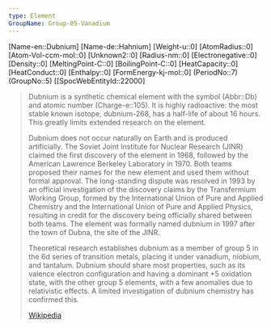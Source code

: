 ```yaml
---
type: Element
GroupName: Group-05-Vanadium
---
```

[Name-en::Dubnium]
[Name-de::Hahnium]
[Weight-u::0]
[AtomRadius::0]
[Atom-Vol-ccm-mol::0]
[Unknown2::0]
[Radius-nm::0]
[Electronegative::0]
[Density::0]
[MeltingPoint-C::0]
[BoilingPoint-C::0]
[HeatCapacity::0]
[HeatConduct::0]
[Enthalpy::0]
[FormEnergy-kj-mol::0]
(PeriodNo::7)
(GroupNo::5)
[[SpocWebEntityId::22000]


> Dubnium is a synthetic chemical element with the symbol (Abbr::Db) and atomic number (Charge-e::105). It is highly radioactive: the most stable known isotope, dubnium-268, has a half-life of about 16 hours. This greatly limits extended research on the element.
>
> Dubnium does not occur naturally on Earth and is produced artificially. The Soviet Joint Institute for Nuclear Research (JINR) claimed the first discovery of the element in 1968, followed by the American Lawrence Berkeley Laboratory in 1970. Both teams proposed their names for the new element and used them without formal approval. The long-standing dispute was resolved in 1993 by an official investigation of the discovery claims by the Transfermium Working Group, formed by the International Union of Pure and Applied Chemistry and the International Union of Pure and Applied Physics, resulting in credit for the discovery being officially shared between both teams. The element was formally named dubnium in 1997 after the town of Dubna, the site of the JINR.
>
> Theoretical research establishes dubnium as a member of group 5 in the 6d series of transition metals, placing it under vanadium, niobium, and tantalum. Dubnium should share most properties, such as its valence electron configuration and having a dominant +5 oxidation state, with the other group 5 elements, with a few anomalies due to relativistic effects. A limited investigation of dubnium chemistry has confirmed this.
>
> [Wikipedia](https://en.wikipedia.org/wiki/Dubnium)
